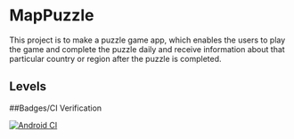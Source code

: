 # MapPuzzle


This project is to make a puzzle game app, which enables the users to play the game and complete the puzzle daily and receive information about that particular country or region after the puzzle is completed. 

## Levels


##Badges/CI Verification

[![Android CI](https://github.com/Blergle/MapPuzzle/actions/workflows/gradle.yml/badge.svg)](https://github.com/Blergle/MapPuzzle/actions/workflows/gradle.yml)

